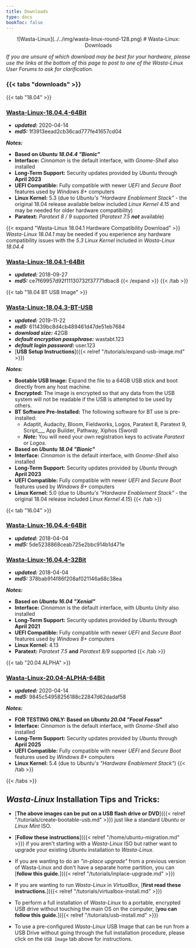 ```yaml
---
title: Downloads
type: docs
bookToc: false
---
```


<p align="center"> ![Wasta-Linux](../../img/wasta-linux-round-128.png)
# Wasta-Linux: Downloads

*If you are unsure of which download may be best for your hardware, please use the links at the bottom of this page to post to one of the Wasta-Linux User Forums to ask for clarification.*

### {{< tabs "downloads" >}}

{{< tab "18.04" >}}

### [**Wasta-Linux-18.04.4-64Bit**](http://www.wastalinux.org/downloads/isos/wl-18-04-4/WL-18.04.4-64bit.iso)
* ***updated:*** 2020-04-14
* ***md5:*** 1f3913eead2cb36cad777fe41657cd04

***Notes:***

* **Based on _Ubuntu 18.04.4 "Bionic"_**
* **Interface:** *Cinnamon* is the default interface, with *Gnome-Shell* also installed
* **Long-Term Support:** Security updates provided by *Ubuntu* through **April 2023**
* **UEFI Compatible:** Fully compatible with newer *UEFI* and *Secure Boot* features used by *Windows 8+* computers
* **Linux Kernel:** 5.3 (due to *Ubuntu's "Hardware Enablement Stack"* - the original 18.04 release available below included *Linux Kernel 4.15* and may be needed for older hardware compatibility)
* **Paratext:** *Paratext 8 / 9* supported (*Paratext 7.5* ***not*** available)

{{< expand "Wasta-Linux 18.04.1 Hardware Compatibility Download" >}}
*Wasta-Linux 18.04.1* may be needed if you experience any hardware compatibility issues with the *5.3 Linux Kernel* included in *Wasta-Linux 18.04.4*
### [**Wasta-Linux-18.04.1-64Bit**](http://www.wastalinux.org/downloads/isos/wl-18-04-1/WL-18.04.1.2-64bit.iso)
* ***updated:*** 2018-09-27
* ***md5:*** ce7f69957d92f11130732f37771dbac8
{{< /expand >}}
{{< /tab >}}

{{< tab "18.04 BT USB Image" >}}

### [**Wasta-Linux-18.04.3-BT-USB**](http://www.wastalinux.org/downloads/other/usb-image/wasta-bt-2019-11-22.img.bz2)
* ***updated:*** 2019-11-22
* ***md5:*** 611439bc8d4cb489461d47de51eb7684
* ***download size:*** 42GB
* ***default encryption passphrase:*** wastabt.123
* ***default login password:*** user.123
* [**USB Setup Instructions**]({{< relref "/tutorials/expand-usb-image.md" >}})

***Notes:***

* **Bootable USB Image:** Expand the file to a 64GB USB stick and boot directly from any host machine.
* **Encrypted:** The image is encrypted so that any data from the USB system will not be readable if the USB is attempted to be used by others.
* **BT Software Pre-Installed:** The following software for BT use is pre-installed:
    * Adaptit, Audacity, Bloom, Fieldworks, Logos, Paratext 8, Paratext 9, Script___ App Builder, Pathway, Xiphos (Sword)
    * ***Note:*** You will need your own registration keys to activate *Paratext* or *Logos*.
* **Based on _Ubuntu 18.04 "Bionic"_**
* **Interface:** *Cinnamon* is the default interface, with *Gnome-Shell* also installed
* **Long-Term Support:** Security updates provided by *Ubuntu* through **April 2023**
* **UEFI Compatible:** Fully compatible with newer *UEFI* and *Secure Boot* features used by *Windows 8+* computers
* **Linux Kernel:** 5.0 (due to *Ubuntu's "Hardware Enablement Stack"* - the original 18.04 release included *Linux Kernel 4.15*)
{{< /tab >}}

{{< tab "16.04" >}}
### [**Wasta-Linux-16.04.4-64Bit**](http://www.wastalinux.org/downloads/isos/wl-16-04-4/WL-16.04.4.2-64bit.iso)
* ***updated:*** 2018-04-04
* ***md5:*** 5de5238868ceab725e2bbc914b1d471e

### [**Wasta-Linux-16.04.4-32Bit**](http://wastalinux.org/downloads/isos/wl-16-04-4/WL-16.04.4-32bit.iso)
* ***updated:*** 2018-04-04
* ***md5:*** 378bab914f86f208af021146a68c38ea

***Notes:***

* **Based on _Ubuntu 16.04 "Xenial"_**
* **Interface:** *Cinnamon* is the default interface, with *Ubuntu Unity* also installed
* **Long-Term Support:** Security updates provided by *Ubuntu* through **April 2021**
* **UEFI Compatible:** Fully compatible with newer *UEFI* and *Secure Boot* features used by *Windows 8+* computers
* **Linux Kernel:** 4.13
* **Paratext:** *Paratext 7.5* **and** *Paratext 8/9* supported
{{< /tab >}}

{{< tab "20.04 ALPHA" >}}

### [**Wasta-Linux-20.04-ALPHA-64Bit**](http://www.wastalinux.org/downloads/isos/wl-20-04-ALPHA/WL-20.04-ALPHA-64bit.iso)
* ***updated:*** 2020-04-14
* ***md5:*** 9845c54958256188c22847d62dadaf58

***Notes:***

* **FOR TESTING ONLY: Based on _Ubuntu 20.04 "Focal Fossa"_**
* **Interface:** *Cinnamon* is the default interface, with *Gnome-Shell* also installed
* **Long-Term Support:** Security updates provided by *Ubuntu* through **April 2025**
* **UEFI Compatible:** Fully compatible with newer *UEFI* and *Secure Boot* features used by *Windows 8+* computers
* **Linux Kernel:** 5.4 (due to *Ubuntu's "Hardware Enablement Stack"*)
{{< /tab >}}

{{< /tabs >}}

## *Wasta-Linux* Installation Tips and Tricks:

* [**The above images can be put on a USB flash drive or DVD**]({{< relref "/tutorials/create-bootable-usb.md" >}}) just like a standard *Ubuntu* or *Linux Mint* ISO.

* [**Follow these instructions**]({{< relref "/home/ubuntu-migration.md" >}}) if you aren't starting with a *Wasta-Linux* ISO but rather want to upgrade your existing *Ubuntu* installation to *Wasta-Linux*.

* If you are wanting to do an *"in-place upgrade"* from a previous version of Wasta-Linux and don't have a separate home partition, you can [**follow this guide.**]({{< relref "/tutorials/inplace-upgrade.md" >}})

* If you are wanting to run *Wasta-Linux* in *VirtualBox*, [**first read these instructions.**]({{< relref "/tutorials/virtualbox-install.md" >}})

* To perform a full installation of *Wasta-Linux* to a portable, encrypted USB drive without touching the main OS on the computer, [**you can follow this guide.**]({{< relref "/tutorials/usb-install.md" >}})

* To use a pre-configured *Wasta-Linux* USB Image that can be run from a USB Drive without going through the full installation procedure, please click on the `USB Image` tab above for instructions.
